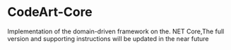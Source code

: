 # CodeArt-Core
Implementation of the domain-driven framework on the. NET Core,The full version and supporting instructions will be updated in the near future
